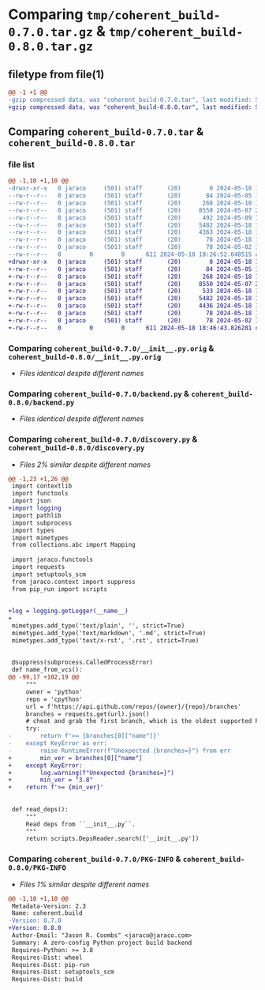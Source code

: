 # Comparing `tmp/coherent_build-0.7.0.tar.gz` & `tmp/coherent_build-0.8.0.tar.gz`

## filetype from file(1)

```diff
@@ -1 +1 @@
-gzip compressed data, was "coherent_build-0.7.0.tar", last modified: Sat May 18 18:26:52 2024, max compression
+gzip compressed data, was "coherent_build-0.8.0.tar", last modified: Sat May 18 18:46:43 2024, max compression
```

## Comparing `coherent_build-0.7.0.tar` & `coherent_build-0.8.0.tar`

### file list

```diff
@@ -1,10 +1,10 @@
-drwxr-xr-x   0 jaraco     (501) staff       (20)        0 2024-05-18 18:21:00.880212 coherent_build-0.7.0/
--rw-r--r--   0 jaraco     (501) staff       (20)       84 2024-05-05 14:27:21.911766 coherent_build-0.7.0/README.md
--rw-r--r--   0 jaraco     (501) staff       (20)      268 2024-05-18 18:04:29.832212 coherent_build-0.7.0/__init__.py
--rw-r--r--   0 jaraco     (501) staff       (20)     8550 2024-05-07 20:37:24.092828 coherent_build-0.7.0/__init__.py.orig
--rw-r--r--   0 jaraco     (501) staff       (20)      492 2024-05-09 19:24:41.199168 coherent_build-0.7.0/__main__.py
--rw-r--r--   0 jaraco     (501) staff       (20)     5482 2024-05-18 18:04:29.832430 coherent_build-0.7.0/backend.py
--rw-r--r--   0 jaraco     (501) staff       (20)     4363 2024-05-18 18:23:06.275278 coherent_build-0.7.0/discovery.py
--rw-r--r--   0 jaraco     (501) staff       (20)       78 2024-05-18 18:20:50.401743 coherent_build-0.7.0/pyproject.toml
--rw-r--r--   0 jaraco     (501) staff       (20)       78 2024-05-02 15:12:07.306572 coherent_build-0.7.0/system.toml
--rw-r--r--   0        0        0      611 2024-05-18 18:26:52.048515 coherent_build-0.7.0/PKG-INFO
+drwxr-xr-x   0 jaraco     (501) staff       (20)        0 2024-05-18 18:46:42.502695 coherent_build-0.8.0/
+-rw-r--r--   0 jaraco     (501) staff       (20)       84 2024-05-05 14:27:21.911766 coherent_build-0.8.0/README.md
+-rw-r--r--   0 jaraco     (501) staff       (20)      268 2024-05-18 18:04:29.832212 coherent_build-0.8.0/__init__.py
+-rw-r--r--   0 jaraco     (501) staff       (20)     8550 2024-05-07 20:37:24.092828 coherent_build-0.8.0/__init__.py.orig
+-rw-r--r--   0 jaraco     (501) staff       (20)      533 2024-05-18 18:41:00.726383 coherent_build-0.8.0/__main__.py
+-rw-r--r--   0 jaraco     (501) staff       (20)     5482 2024-05-18 18:04:29.832430 coherent_build-0.8.0/backend.py
+-rw-r--r--   0 jaraco     (501) staff       (20)     4436 2024-05-18 18:44:04.428362 coherent_build-0.8.0/discovery.py
+-rw-r--r--   0 jaraco     (501) staff       (20)       78 2024-05-18 18:46:42.502769 coherent_build-0.8.0/pyproject.toml
+-rw-r--r--   0 jaraco     (501) staff       (20)       78 2024-05-02 15:12:07.306572 coherent_build-0.8.0/system.toml
+-rw-r--r--   0        0        0      611 2024-05-18 18:46:43.826281 coherent_build-0.8.0/PKG-INFO
```

### Comparing `coherent_build-0.7.0/__init__.py.orig` & `coherent_build-0.8.0/__init__.py.orig`

 * *Files identical despite different names*

### Comparing `coherent_build-0.7.0/backend.py` & `coherent_build-0.8.0/backend.py`

 * *Files identical despite different names*

### Comparing `coherent_build-0.7.0/discovery.py` & `coherent_build-0.8.0/discovery.py`

 * *Files 2% similar despite different names*

```diff
@@ -1,23 +1,26 @@
 import contextlib
 import functools
 import json
+import logging
 import pathlib
 import subprocess
 import types
 import mimetypes
 from collections.abc import Mapping
 
 import jaraco.functools
 import requests
 import setuptools_scm
 from jaraco.context import suppress
 from pip_run import scripts
 
 
+log = logging.getLogger(__name__)
+
 mimetypes.add_type('text/plain', '', strict=True)
 mimetypes.add_type('text/markdown', '.md', strict=True)
 mimetypes.add_type('text/x-rst', '.rst', strict=True)
 
 
 @suppress(subprocess.CalledProcessError)
 def name_from_vcs():
@@ -99,17 +102,19 @@
     """
     owner = 'python'
     repo = 'cpython'
     url = f'https://api.github.com/repos/{owner}/{repo}/branches'
     branches = requests.get(url).json()
     # cheat and grab the first branch, which is the oldest supported Python version
     try:
-        return f'>= {branches[0]["name"]}'
-    except KeyError as err:
-        raise RuntimeError(f"Unexpected {branches=}") from err
+        min_ver = branches[0]["name"]
+    except KeyError:
+        log.warning(f"Unexpected {branches=}")
+        min_ver = "3.8"
+    return f'>= {min_ver}'
 
 
 def read_deps():
     """
     Read deps from ``__init__.py``.
     """
     return scripts.DepsReader.search(['__init__.py'])
```

### Comparing `coherent_build-0.7.0/PKG-INFO` & `coherent_build-0.8.0/PKG-INFO`

 * *Files 1% similar despite different names*

```diff
@@ -1,10 +1,10 @@
 Metadata-Version: 2.3
 Name: coherent.build
-Version: 0.7.0
+Version: 0.8.0
 Author-Email: "Jason R. Coombs" <jaraco@jaraco.com>
 Summary: A zero-config Python project build backend
 Requires-Python: >= 3.8
 Requires-Dist: wheel
 Requires-Dist: pip-run
 Requires-Dist: setuptools_scm
 Requires-Dist: build
```

